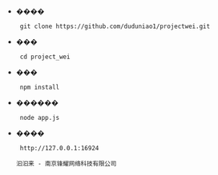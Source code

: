 * ����
    ``` 
     git clone https://github.com/duduniao1/projectwei.git
    ```
* ���
    ``` 
     cd project_wei
    ```
* ���
    ``` 
     npm install 
    ```
* ������
    ``` 
     node app.js
    ```
* ����
    ``` 
     http://127.0.0.1:16924
    ```
   
    
    ```
   汩汩来 - 南京锋耀网络科技有限公司